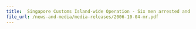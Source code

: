 ```yaml
---
title: 	Singapore Customs Island-wide Operation - Six men arrested and over 100,000 packets duty-unpaid cigarettes seized
file_url: /news-and-media/media-releases/2006-10-04-mr.pdf
---
```


